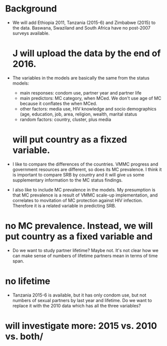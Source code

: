 Background
==

* We will add Ethiopia 2011, Tanzania (2015-6) and Zimbabwe (2015) to the data.  Baswana, Swaziland and South Africa have no post-2007 surveys available.

  # J will upload the data by the end of 2016.
  
* The variables in the models are basically the same from the status models:  
  
  * main responses:  condom use, partner year and partner life
  * main predictors: MC category, when MCed.  We don't use age of MC because it conflates the when MCed.
  * other factors:  media use, HIV knowledge and socio demographics (age, education, job, area, religion, wealth, marital status
  * random factors:  country, cluster, plus media
  
  # will put country as a fixzed variable.

* I like to compare the differences of the countries.  VMMC progress and government resources are different, so does its MC prevalence.  I think it is important to compare SRB by country and it will give us some supplementary information to the MC status findings.

* I also like to include MC prevalence in the models.  My presumption is that MC prevalence is a result of VMMC scale-up implementation, and correlates to movitation of MC protection against HIV infection.  Therefore it is a related variable in predicting SRB.

# no MC prevalence.  Instead, we will put country as a fixed variable and 

* Do we want to study partner lifetime? Maybe not.  It's not clear how we can make sense of numbers of lifetime partners mean in terms of time span.

# no lifetime

* Tanzania 2015-6 is available, but it has only condom use, but not numbers of sexual partners by last year and lifetime.  Do we want to replace it with the 2010 data which has all the three variables?

# will investigate more:  2015 vs. 2010 vs. both/
